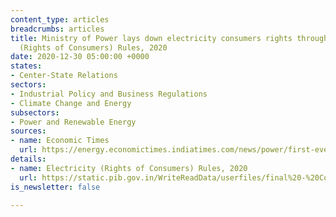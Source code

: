 ```yaml
---
content_type: articles
breadcrumbs: articles
title: Ministry of Power lays down electricity consumers rights through the Electricity
  (Rights of Consumers) Rules, 2020
date: 2020-12-30 05:00:00 +0000
states:
- Center-State Relations
sectors:
- Industrial Policy and Business Regulations
- Climate Change and Energy
subsectors:
- Power and Renewable Energy
sources:
- name: Economic Times
  url: https://energy.economictimes.indiatimes.com/news/power/first-ever-service-rules-make-discoms-liable-to-pay-up-to-rs-1-lakh-compensation-for-outage/79849820
details:
- name: Electricity (Rights of Consumers) Rules, 2020
  url: https://static.pib.gov.in/WriteReadData/userfiles/final%20-%20Copy%202.pdf
is_newsletter: false

---
```

